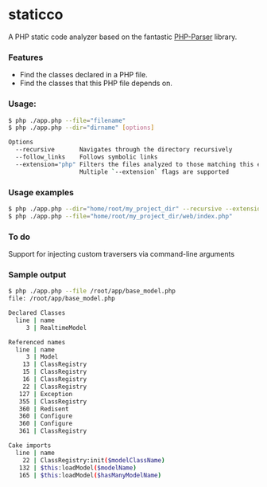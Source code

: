 # staticco
A PHP static code analyzer based on the fantastic [PHP-Parser](https://github.com/nikic/PHP-Parser/) library.

### Features
 - Find the classes declared in a PHP file.
 - Find the classes that this PHP file depends on.

### Usage:
```bash
$ php ./app.php --file="filename"
$ php ./app.php --dir="dirname" [options]

Options
  --recursive       Navigates through the directory recursively
  --follow_links    Follows symbolic links
  --extension="php" Filters the files analyzed to those matching this extension
                    Multiple `--extension` flags are supported
```

### Usage examples
```bash
$ php ./app.php --dir="home/root/my_project_dir" --recursive --extension="php" --extension="ctp"
$ php ./app.php --file="home/root/my_project_dir/web/index.php"

```

### To do
Support for injecting custom traversers via command-line arguments


### Sample output
```bash
$ php ./app.php --file /root/app/base_model.php
file: /root/app/base_model.php

Declared Classes
  line | name
     3 | RealtimeModel

Referenced names
  line | name
     3 | Model
    13 | ClassRegistry
    15 | ClassRegistry
    16 | ClassRegistry
    22 | ClassRegistry
   127 | Exception
   355 | ClassRegistry
   360 | Redisent
   360 | Configure
   360 | Configure
   361 | ClassRegistry

Cake imports
  line | name
    22 | ClassRegistry:init($modelClassName)
   132 | $this:loadModel($modelName)
   165 | $this:loadModel($hasManyModelName)
```
